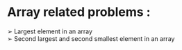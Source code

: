 # Array related problems :   
➢ Largest element in an array   
➢ Second largest and second smallest element in an array
